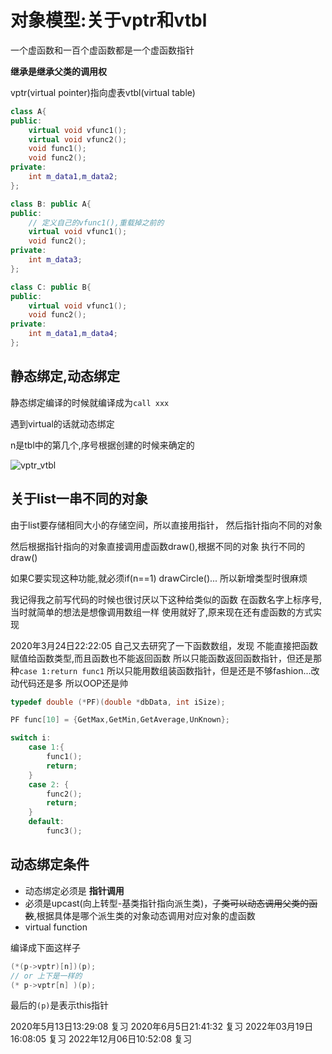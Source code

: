 # 对象模型:关于vptr和vtbl
一个虚函数和一百个虚函数都是一个虚函数指针

**继承是继承父类的调用权**

vptr(virtual pointer)指向虚表vtbl(virtual table)



```cpp
class A{
public:
    virtual void vfunc1();
    virtual void vfunc2();
    void func1();
    void func2();
private:
    int m_data1,m_data2;
};

class B: public A{
public:
    // 定义自己的vfunc1(),重载掉之前的
    virtual void vfunc1();
    void func2();
private:
    int m_data3;
};

class C: public B{
public:
    virtual void vfunc1();
    void func2();
private:
    int m_data1,m_data4;
};
```

## 静态绑定,动态绑定
静态绑定编译的时候就编译成为`call xxx`

遇到virtual的话就动态绑定

n是tbl中的第几个,序号根据创建的时候来确定的

![vptr_vtbl](https://cdn.jsdelivr.net/gh/wolfdan666/BlogPic/cpp/class/vptr_vtbl.jpg)


## 关于list一串不同的对象
由于list要存储相同大小的存储空间，所以直接用指针，
然后指针指向不同的对象

然后根据指针指向的对象直接调用虚函数draw(),根据不同的对象
执行不同的draw()

如果C要实现这种功能,就必须if(n==1) drawCircle()...
所以新增类型时很麻烦

我记得我之前写代码的时候也很讨厌以下这种给类似的函数
在函数名字上标序号,当时就简单的想法是想像调用数组一样
使用就好了,原来现在还有虚函数的方式实现

2020年3月24日22:22:05 自己又去研究了一下函数数组，发现
不能直接把函数赋值给函数类型,而且函数也不能返回函数
所以只能函数返回函数指针，但还是那种`case 1:return func1`
所以只能用数组装函数指针，但是还是不够fashion...改动代码还是多
所以OOP还是帅

```cpp
typedef double (*PF)(double *dbData, int iSize);

PF func[10] = {GetMax,GetMin,GetAverage,UnKnown};
```

```cpp
switch i:
    case 1:{
        func1();
        return;
    }
    case 2: {
        func2();
        return;
    }
    default:
        func3();
```

## 动态绑定条件
- 动态绑定必须是 **指针调用**
- 必须是upcast(向上转型-基类指针指向派生类)，~~子类可以动态调用父类的函数~~,根据具体是哪个派生类的对象动态调用对应对象的虚函数
- virtual function

编译成下面这样子
```cpp
(*(p->vptr)[n])(p);
// or 上下是一样的
(* p->vptr[n] )(p);
```

最后的`(p)`是表示this指针

2020年5月13日13:29:08 复习
2020年6月5日21:41:32 复习
2022年03月19日16:08:05 复习
2022年12月06日10:52:08 复习
